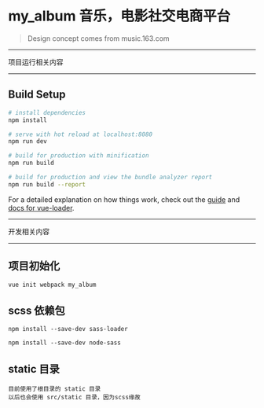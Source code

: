 # my_album 音乐，电影社交电商平台
> Design concept comes from music.163.com


---------------------------------------------------------------------------

项目运行相关内容

---------------------------------------------------------------------------

## Build Setup

``` bash
# install dependencies
npm install

# serve with hot reload at localhost:8080
npm run dev

# build for production with minification
npm run build

# build for production and view the bundle analyzer report
npm run build --report
```

For a detailed explanation on how things work, check out the [guide](http://vuejs-templates.github.io/webpack/) and [docs for vue-loader](http://vuejs.github.io/vue-loader).

-----------------------------------------------------------------------------------------------

开发相关内容

-----------------------------------------------------------------------------------------------
## 项目初始化 
```
vue init webpack my_album

```

## scss 依赖包
```
npm install --save-dev sass-loader

npm install --save-dev node-sass

```

## static 目录
```
目前使用了根目录的 static 目录
以后也会使用 src/static 目录，因为scss缘故
```




